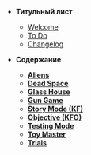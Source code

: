 * **Титульный лист**

  * [Welcome](README.md)
  * [To Do](_todo.md)
  * [Changelog](_Changelog.md)

* **Содержание**

  * [**Aliens**](Aliens.md)
  * [**Dead Space**](DeadSpace.md)
  * [**Glass House**](GlassHouse.md)
  * [**Gun Game**](GunGame.md)
  * [**Story Mode (KF)**](KFMode.md)
  * [**Objective (KFO)**](KFObjective.md)
  * [**Testing Mode**](TestingMode.md)
  * [**Toy Master**](ToyMaster.md)
  * [**Trials**](Trials.md)
